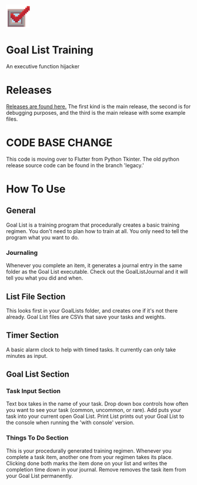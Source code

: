 ![Goal List](CheckBox.png)

# Goal List Training
 An executive function hijacker

# Releases
 [Releases are found here.](https://github.com/theappleboom/goal-list-training/releases) The first kind is the main release, the second is for debugging purposes, and the third is the main release with some example files.

# CODE BASE CHANGE
 This code is moving over to Flutter from Python Tkinter. The old python release source code can be found in the branch 'legacy.'

# How To Use
## General
 Goal List is a training program that procedurally creates a basic training regimen. You don't need to plan how to train at all. You only need to tell the program what you want to do.
### Journaling
 Whenever you complete an item, it generates a journal entry in the same folder as the Goal List executable. Check out the GoalListJournal and it will tell you what you did and when.

## List File Section
 This looks first in your GoalLists folder, and creates one if it's not there already. Goal List files are CSVs that save your tasks and weights.

## Timer Section
 A basic alarm clock to help with timed tasks. It currently can only take minutes as input.

## Goal List Section
### Task Input Section
 Text box takes in the name of your task. Drop down box controls how often you want to see your task (common, uncommon, or rare). Add puts your task into your current open Goal List. Print List prints out your Goal List to the console when running the 'with console' version.
### Things To Do Section
 This is your procedurally generated training regimen. Whenever you complete a task item, another one from your regimen takes its place. Clicking done both marks the item done on your list and writes the completion time down in your journal. Remove removes the task item from your Goal List permanently.